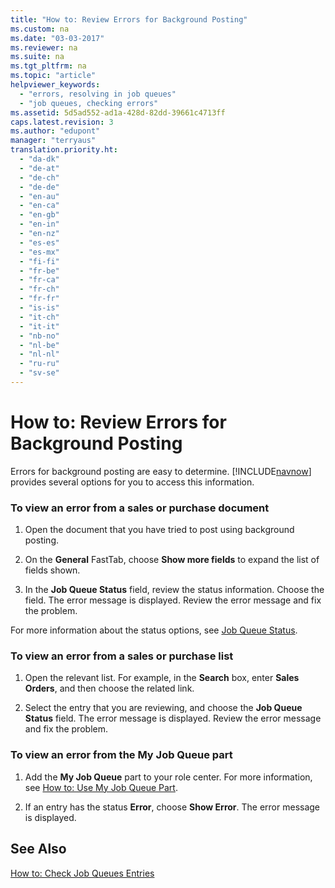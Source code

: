 ```yaml
---
title: "How to: Review Errors for Background Posting"
ms.custom: na
ms.date: "03-03-2017"
ms.reviewer: na
ms.suite: na
ms.tgt_pltfrm: na
ms.topic: "article"
helpviewer_keywords: 
  - "errors, resolving in job queues"
  - "job queues, checking errors"
ms.assetid: 5d5ad552-ad1a-428d-82dd-39661c4713ff
caps.latest.revision: 3
ms.author: "edupont"
manager: "terryaus"
translation.priority.ht: 
  - "da-dk"
  - "de-at"
  - "de-ch"
  - "de-de"
  - "en-au"
  - "en-ca"
  - "en-gb"
  - "en-in"
  - "en-nz"
  - "es-es"
  - "es-mx"
  - "fi-fi"
  - "fr-be"
  - "fr-ca"
  - "fr-ch"
  - "fr-fr"
  - "is-is"
  - "it-ch"
  - "it-it"
  - "nb-no"
  - "nl-be"
  - "nl-nl"
  - "ru-ru"
  - "sv-se"
---
```

# How to: Review Errors for Background Posting
Errors for background posting are easy to determine. [!INCLUDE[navnow](../ApplicationDesign/includes/navnow_md.md)] provides several options for you to access this information.  
  
### To view an error from a sales or purchase document  
  
1.  Open the document that you have tried to post using background posting.  
  
2.  On the **General** FastTab, choose **Show more fields** to expand the list of fields shown.  
  
3.  In the **Job Queue Status** field, review the status information. Choose the field. The error message is displayed. Review the error message and fix the problem.  
  
 For more information about the status options, see [Job Queue Status](../Topic/\($%20T_36_160%20Job%20Queue%20Status%20$\).md).  
  
### To view an error from a sales or purchase list  
  
1.  Open the relevant list. For example, in the **Search** box, enter **Sales Orders**, and then choose the related link.  
  
2.  Select the entry that you are reviewing, and choose the **Job Queue Status** field. The error message is displayed. Review the error message and fix the problem.  
  
### To view an error from the My Job Queue part  
  
1.  Add the **My Job Queue** part to your role center. For more information, see [How to: Use My Job Queue Part](../SetupAndAdministration/how-to-use-my-job-queue-part.md).  
  
2.  If an entry has the status **Error**, choose **Show Error**. The error message is displayed.  
  
## See Also  
 [How to: Check Job Queues Entries](../SetupAndAdministration/how-to-check-job-queues-entries.md)